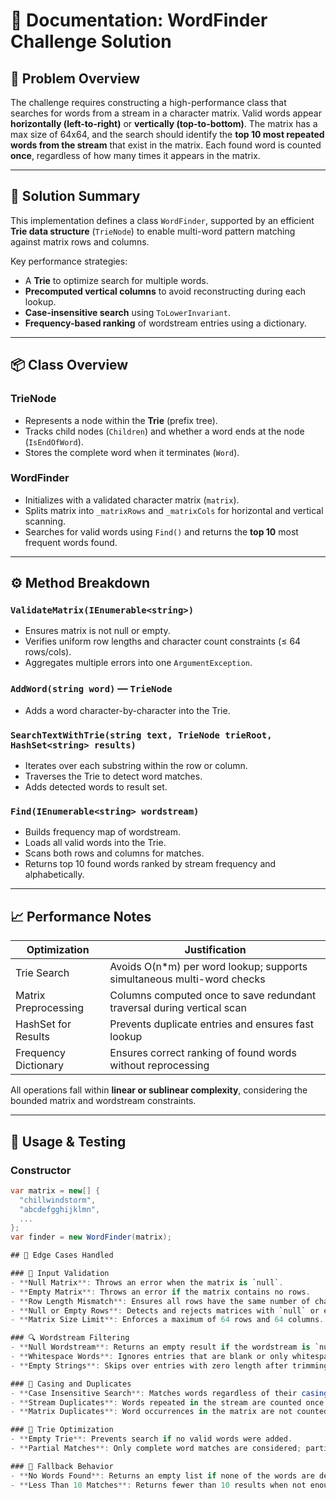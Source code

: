 # 📄 Documentation: WordFinder Challenge Solution

## 🧠 Problem Overview

The challenge requires constructing a high-performance class that searches for words from a stream in a character matrix. Valid words appear **horizontally (left-to-right)** or **vertically (top-to-bottom)**. The matrix has a max size of 64x64, and the search should identify the **top 10 most repeated words from the stream** that exist in the matrix. Each found word is counted **once**, regardless of how many times it appears in the matrix.

---

## 🔧 Solution Summary

This implementation defines a class `WordFinder`, supported by an efficient **Trie data structure** (`TrieNode`) to enable multi-word pattern matching against matrix rows and columns.

Key performance strategies:

- A **Trie** to optimize search for multiple words.
- **Precomputed vertical columns** to avoid reconstructing during each lookup.
- **Case-insensitive search** using `ToLowerInvariant`.
- **Frequency-based ranking** of wordstream entries using a dictionary.

---

## 📦 Class Overview

### TrieNode

- Represents a node within the **Trie** (prefix tree).
- Tracks child nodes (`Children`) and whether a word ends at the node (`IsEndOfWord`).
- Stores the complete word when it terminates (`Word`).

### WordFinder

- Initializes with a validated character matrix (`matrix`).
- Splits matrix into `_matrixRows` and `_matrixCols` for horizontal and vertical scanning.
- Searches for valid words using `Find()` and returns the **top 10** most frequent words found.

---

## ⚙️ Method Breakdown

### `ValidateMatrix(IEnumerable<string>)`

- Ensures matrix is not null or empty.
- Verifies uniform row lengths and character count constraints (≤ 64 rows/cols).
- Aggregates multiple errors into one `ArgumentException`.

### `AddWord(string word)` — `TrieNode`

- Adds a word character-by-character into the Trie.

### `SearchTextWithTrie(string text, TrieNode trieRoot, HashSet<string> results)`

- Iterates over each substring within the row or column.
- Traverses the Trie to detect word matches.
- Adds detected words to result set.

### `Find(IEnumerable<string> wordstream)`

- Builds frequency map of wordstream.
- Loads all valid words into the Trie.
- Scans both rows and columns for matches.
- Returns top 10 found words ranked by stream frequency and alphabetically.

---

## 📈 Performance Notes

| Optimization         | Justification                                                           |
| -------------------- | ----------------------------------------------------------------------- |
| Trie Search          | Avoids O(n\*m) per word lookup; supports simultaneous multi-word checks |
| Matrix Preprocessing | Columns computed once to save redundant traversal during vertical scan  |
| HashSet for Results  | Prevents duplicate entries and ensures fast lookup                      |
| Frequency Dictionary | Ensures correct ranking of found words without reprocessing             |

All operations fall within **linear or sublinear complexity**, considering the bounded matrix and wordstream constraints.

---

## 🧪 Usage & Testing

### Constructor

```csharp
var matrix = new[] {
  "chillwindstorm",
  "abcdefgghijklmn",
  ...
};
var finder = new WordFinder(matrix);

## 🧪 Edge Cases Handled

### 🚫 Input Validation
- **Null Matrix**: Throws an error when the matrix is `null`.
- **Empty Matrix**: Throws an error if the matrix contains no rows.
- **Row Length Mismatch**: Ensures all rows have the same number of characters.
- **Null or Empty Rows**: Detects and rejects matrices with `null` or empty strings.
- **Matrix Size Limit**: Enforces a maximum of 64 rows and 64 columns.

### 🔍 Wordstream Filtering
- **Null Wordstream**: Returns an empty result if the wordstream is `null`.
- **Whitespace Words**: Ignores entries that are blank or only whitespace.
- **Empty Strings**: Skips over entries with zero length after trimming.

### 🔡 Casing and Duplicates
- **Case Insensitive Search**: Matches words regardless of their casing (`"Wind"` matches `"wind"`).
- **Stream Duplicates**: Words repeated in the stream are counted once per word.
- **Matrix Duplicates**: Word occurrences in the matrix are not counted more than once.

### 🧠 Trie Optimization
- **Empty Trie**: Prevents search if no valid words were added.
- **Partial Matches**: Only complete word matches are considered; partial substrings are ignored.

### 🛑 Fallback Behavior
- **No Words Found**: Returns an empty list if none of the words are detected.
- **Less Than 10 Matches**: Returns fewer than 10 results when not enough words are found in the matrix.
```
